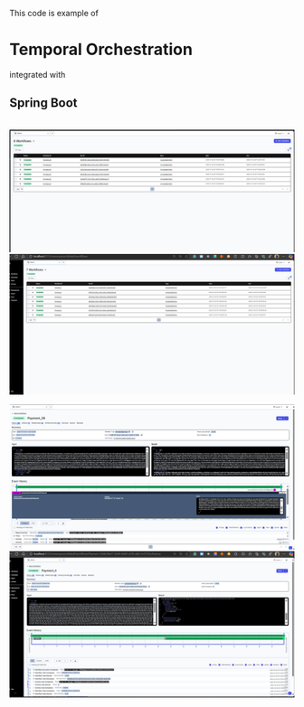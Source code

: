 This code is example of <h1>Temporal Orchestration</h1> integrated with <h2>Spring Boot </h2>
<br/>
![img_4.png](img_4.png)![img_2.png](img_2.png)


![img_3.png](img_3.png)![img_1.png](img_1.png)